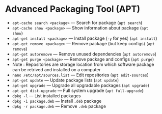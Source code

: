 # Advanced Packaging Tool (APT)

- `apt-cache search <package>` — Search for package (`apt search`)  
- `apt-cache show <package>` — Show information about package (`apt show`)  
- `apt-get install <package>` — Install package (`-y` for yes) (`apt install`)  
- `apt-get remove <package>` — Remove package (but keep configs) (`apt remove`)  
- `apt-get autoremove` — Remove unused dependencies (`apt autoremove`)  
- `apt-get purge <package>` — Remove package and configs (`apt purge`)
- Note : Repositories are storage location from which software package can be retrived and installed on a computer
- `nano /etc/apt/sources.list` — Edit repositories (`apt edit-sources`)  
- `apt-get update` — Update package lists (`apt update`)  
- `apt-get upgrade` — Upgrade all upgradable packages (`apt upgrade`)  
- `apt-get dist-upgrade` — Full system upgrade (`apt full-upgrade`)  
- `dpkg -l` — List installed packages  
- `dpkg -i package.deb` — Install `.deb` package  
- `dpkg -r package.deb` — Remove `.deb` package
